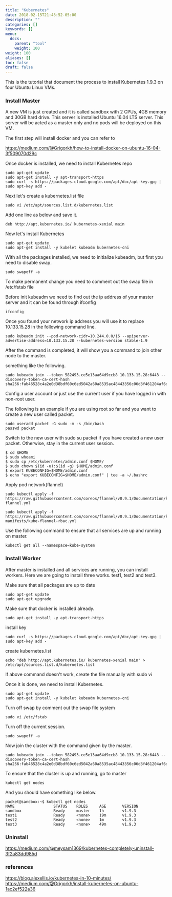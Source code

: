 ```yaml
---
title: "Kubernetes"
date: 2018-02-15T21:43:52-05:00
description: ""
categories: []
keywords: []
menu:
  docs:
    parent: "tool"
    weight: 100
weight: 100
aliases: []
toc: false
draft: false
---
```


This is the tutorial that document the process to install Kubernetes 1.9.3 on four Ubuntu Linux
VMs. 

### Install Master

A new VM is just created and it is called sandbox with 2 CPUs, 4GB memory and 30GB hard drive. 
This server is installed Ubuntu 16.04 LTS server. This server will be acted as a master only
and no pods will be deployed on this VM. 

The first step will install docker and you can refer to 

https://medium.com/@Grigorkh/how-to-install-docker-on-ubuntu-16-04-3f509070d29c

Once docker is installed, we need to install Kubernetes repo

```
sudo apt-get update
sudo apt-get install -y apt-transport-https
sudo curl -s https://packages.cloud.google.com/apt/doc/apt-key.gpg | sudo apt-key add -
```

Next let's create a kubernetes.list file

```
sudo vi /etc/apt/sources.list.d/kubernetes.list
```

Add one line as below and save it.

```
deb http://apt.kubernetes.io/ kubernetes-xenial main
```

Now let's install Kubernetes

```
sudo apt-get update
sudo apt-get install -y kubelet kubeadm kubernetes-cni
```

With all the packages installed, we need to initialize kubeadm, but first you need to disable
swap. 

```
sudo swapoff -a
```

To make permanent change you need to comment out the swap file in /etc/fstab file

Before init kubeadm we need to find out the ip address of your master server and it can be found
through ifconfig

```
ifconfig
```

Once you found your network ip address you will use it to replace 10.133.15.28 in the following
command line. 

```
sudo kubeadm init --pod-network-cidr=10.244.0.0/16 --apiserver-advertise-address=10.133.15.28 --kubernetes-version stable-1.9
```

After the command is completed, it will show you a command to join other node to the master. 

something like the following.

```
sudo kubeadm join --token 582493.ce5e13aa64d9ccb8 10.133.15.28:6443 --discovery-token-ca-cert-hash sha256:fab46528c4a2e0d38bdf60c6ed5042a60a8535ac48443356c06d3f461204af6d
```

Config a user account or just use the current user if you have logged in with non-root user.

The following is an example if you are using root so far and you want to create a new user
called packet. 

```
sudo useradd packet -G sudo -m -s /bin/bash
passwd packet
```

Switch to the new user with sudo su packet if you have created a new user packet. Otherwise,
stay in the current user session.  


```
$ cd $HOME
$ sudo whoami
$ sudo cp /etc/kubernetes/admin.conf $HOME/
$ sudo chown $(id -u):$(id -g) $HOME/admin.conf
$ export KUBECONFIG=$HOME/admin.conf
$ echo "export KUBECONFIG=$HOME/admin.conf" | tee -a ~/.bashrc
```

Apply pod network(flannel)

```
sudo kubectl apply -f https://raw.githubusercontent.com/coreos/flannel/v0.9.1/Documentation/kube-flannel.yml

sudo kubectl apply -f https://raw.githubusercontent.com/coreos/flannel/v0.9.1/Documentation/k8s-manifests/kube-flannel-rbac.yml
```

Use the following command to ensure that all services are up and running on master.

```
kubectl get all --namespace=kube-system
```


### Install Worker

After master is installed and all services are running, you can install workers. Here we are going
to install three works. test1, test2 and test3. 

Make sure that all packages are up to date
```
sudo apt-get update
sudo apt-get upgrade
```

Make sure that docker is installed already.

```
sudo apt-get install -y apt-transport-https
```

install key

```
sudo curl -s https://packages.cloud.google.com/apt/doc/apt-key.gpg | sudo apt-key add -
```

create kubernetes.list

```
echo "deb http://apt.kubernetes.io/ kubernetes-xenial main" > /etc/apt/sources.list.d/kubernetes.list
```

If above command doesn't work, create the file manually with sudo vi 

Once it is done, we need to install Kubernetes. 

```
sudo apt-get update
sudo apt-get install -y kubelet kubeadm kubernetes-cni
```

Turn off swap by comment out the swap file system

```
sudo vi /etc/fstab
```

Turn off the current session.

```
sudo swapoff -a
```

Now join the cluster with the command given by the master. 

```
sudo kubeadm join --token 582493.ce5e13aa64d9ccb8 10.133.15.28:6443 --discovery-token-ca-cert-hash sha256:fab46528c4a2e0d38bdf60c6ed5042a60a8535ac48443356c06d3f461204af6d
```

To ensure that the cluster is up and running, go to master

```
kubectl get nodes
```

And you should have something like below.

```
packet@sandbox:~$ kubectl get nodes
NAME                 STATUS    ROLES     AGE       VERSION
sandbox              Ready     master    1h        v1.9.3
test1                Ready     <none>    19m       v1.9.3
test2                Ready     <none>    1m        v1.9.3
test3                Ready     <none>    49m       v1.9.3
```


### Uninstall

https://medium.com/@meysam1369/kubernetes-completely-uninstall-3f2a83dd985d

### references

https://blog.alexellis.io/kubernetes-in-10-minutes/
https://medium.com/@Grigorkh/install-kubernetes-on-ubuntu-1ac2ef522a36
